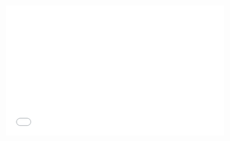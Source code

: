 <iframe width="100%" height="300" src="//jsrun.net/GFqKp/embedded/all/light/" allowfullscreen="allowfullscreen" frameborder="0"></iframe>

